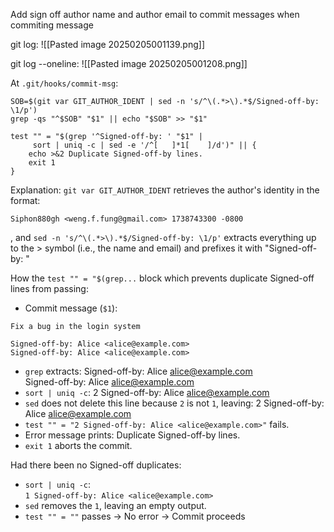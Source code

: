 Add sign off author name and author email to commit messages when commiting message

git log:
![[Pasted image 20250205001139.png]]

git log --oneline:
![[Pasted image 20250205001208.png]]

At `.git/hooks/commit-msg`:
```
SOB=$(git var GIT_AUTHOR_IDENT | sed -n 's/^\(.*>\).*$/Signed-off-by: \1/p')  
grep -qs "^$SOB" "$1" || echo "$SOB" >> "$1"  

test "" = "$(grep '^Signed-off-by: ' "$1" |  
	 sort | uniq -c | sed -e '/^[ 	]*1[ 	]/d')" || {  
	echo >&2 Duplicate Signed-off-by lines.  
	exit 1  
}
```

Explanation:
`git var GIT_AUTHOR_IDENT` retrieves the author's identity in the format:
```
Siphon880gh <weng.f.fung@gmail.com> 1738743300 -0800
```
, and `sed -n 's/^\(.*>\).*$/Signed-off-by: \1/p'` extracts everything up to the > symbol (i.e., the name and email) and prefixes it with "Signed-off-by: " 

How the `test "" = "$(grep...` block which prevents duplicate Signed-off lines from passing:
- Commit message (`$1`):
```
Fix a bug in the login system  
  
Signed-off-by: Alice <alice@example.com>  
Signed-off-by: Alice <alice@example.com>  

```
- `grep` extracts:
    Signed-off-by: Alice <alice@example.com>  
    Signed-off-by: Alice <alice@example.com>  
- `sort | uniq -c`:
    2 Signed-off-by: Alice <alice@example.com>  
- `sed` does not delete this line because `2` is not `1`, leaving:
    2 Signed-off-by: Alice <alice@example.com>  
- `test "" = "2 Signed-off-by: Alice <alice@example.com>"` fails.
- Error message prints:
    Duplicate Signed-off-by lines.  
- `exit 1` aborts the commit.

Had there been no Signed-off duplicates:
- `sort | uniq -c`:    
    `1 Signed-off-by: Alice <alice@example.com>`
- `sed` removes the `1`, leaving an empty output.
- `test "" = ""` passes → No error → Commit proceeds
